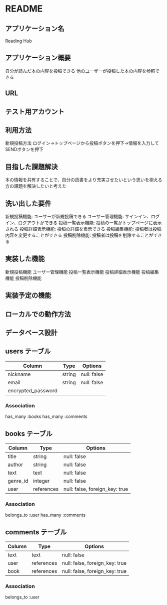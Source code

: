 # README

## アプリケーション名
  Reading Hub

## アプリケーション概要
  自分が読んだ本の内容を投稿できる
  他のユーザーが投稿した本の内容を参照できる

## URL

## テスト用アカウント

## 利用方法
  新規投稿方法
    ログイン→トップページから投稿ボタンを押下→情報を入力してSENDボタンを押下

## 目指した課題解決
  本の情報を共有することで、自分の読書をより充実させたいという思いを抱える方の課題を解決したいと考えた

## 洗い出した要件
  新規投稿機能: ユーザーが新規投稿できる
  ユーザー管理機能: サインイン、ログイン、ログアウトができる
  投稿一覧表示機能: 投稿の一覧がトップページに表示される
  投稿詳細表示機能: 投稿の詳細を表示できる
  投稿編集機能: 投稿者は投稿内容を変更することができる
  投稿削除機能: 投稿者は投稿を削除することができる


## 実装した機能
  新規投稿機能
  ユーザー管理機能
  投稿一覧表示機能
  投稿詳細表示機能
  投稿編集機能
  投稿削除機能

## 実装予定の機能

## ローカルでの動作方法


## データベース設計
## users テーブル

| Column             | Type   | Options     |
| ------------------ | ------ | ----------- |
| nickname           | string | null: false |
| email              | string | null: false |
| encrypted_password |        |             |

### Association

has_many :books
has_many :comments

## books テーブル

| Column      | Type       | Options                        |
| ----------- | ---------- | ------------------------------ |
| title       | string     | null: false                    |
| author      | string     | null: false                    |
| text        | text       | null: false                    |
| genre_id    | integer    | null: false                    |
| user        | references | null: false, foreign_key: true |

### Association

belongs_to :user
has_many :comments


## comments テーブル
| Column | Type       | Options                        |
| ------ | ---------- | ------------------------------ |
| text   | text       | null: false                    |
| user   | references | null: false, foreign_key: true |
| book   | references | null: false, foreign_key: true |

### Association

belongs_to :user